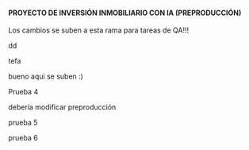 #### PROYECTO DE INVERSIÓN INMOBILIARIO CON IA (PREPRODUCCIÓN)

Los cambios se suben a esta rama para tareas de QA!!!

dd

 tefa

bueno aqui se suben :)

Prueba 4 

debería modificar preproducción

prueba 5

prueba 6